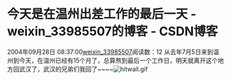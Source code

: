 # 今天是在温州出差工作的最后一天 - weixin_33985507的博客 - CSDN博客
2004年09月28日 08:37:00[weixin_33985507](https://me.csdn.net/weixin_33985507)阅读数：12
从去年7月5日来到温州到今天，在温州已经有15个月了，总算熬到最后一个工作日，明天就离开这个地方回武汉了，武汉的兄弟们我回了~~~~![hitwall.gif](https://blog.csdn.net/Emoticons/hitwall.gif)
